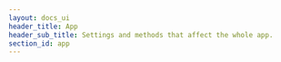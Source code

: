 ```yaml
---
layout: docs_ui
header_title: App
header_sub_title: Settings and methods that affect the whole app.
section_id: app
---
```

